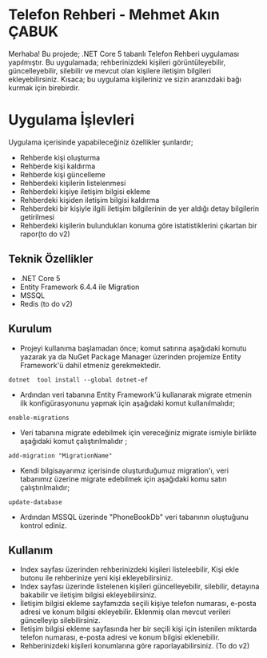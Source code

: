# Telefon Rehberi - Mehmet Akın ÇABUK

Merhaba! Bu projede; .NET Core 5 tabanlı Telefon Rehberi uygulaması yapılmıştır. Bu uygulamada; rehberinizdeki kişileri görüntüleyebilir, güncelleyebilir, silebilir ve mevcut olan kişilere iletişim bilgileri ekleyebilirsiniz. Kısaca; bu uygulama kişileriniz ve sizin aranızdaki bağı kurmak için birebirdir.

# Uygulama İşlevleri

Uygulama içerisinde yapabileceğiniz özellikler şunlardır;

- Rehberde kişi oluşturma
- Rehberde kişi kaldırma
- Rehberde kişi güncelleme
- Rehberdeki kişilerin listelenmesi
- Rehberdeki kişiye iletişim bilgisi ekleme
- Rehberdeki kişiden iletişim bilgisi kaldırma
- Rehberdeki bir kişiyle ilgili iletişim bilgilerinin de yer aldığı detay bilgilerin getirilmesi
- Rehberdeki kişilerin bulundukları konuma göre istatistiklerini çıkartan bir rapor(to do v2)

## Teknik Özellikler

- .NET Core 5
- Entity Framework 6.4.4 ile Migration
- MSSQL
- Redis (to do v2)

## Kurulum

- Projeyi kullanıma başlamadan önce; komut satırına aşağıdaki komutu yazarak ya da NuGet Package Manager üzerinden projemize Entity Framework'ü dahil etmeniz gerekmektedir.

```
dotnet  tool install --global dotnet-ef
```

- Ardından veri tabanına Entity Framework'ü kullanarak migrate etmenin ilk konfigürasyonunu yapmak için aşağıdaki komut kullanılmalıdır;

```
enable-migrations
```

- Veri tabanına migrate edebilmek için vereceğiniz migrate ismiyle birlikte aşağıdaki komut çalıştırılmalıdır ;

```
add-migration "MigrationName"
```

- Kendi bilgisayarımız içerisinde oluşturduğumuz migration'ı, veri tabanımız üzerine migrate edebilmek için aşağıdaki komu satırı çalıştırılmalıdır;

```
update-database
```

- Ardından MSSQL üzerinde "PhoneBookDb" veri tabanının oluştuğunu kontrol ediniz.

## Kullanım

- Index sayfası üzerinden rehberinizdeki kişileri listeleebilir, Kişi ekle butonu ile rehberinize yeni kişi ekleyebilirsiniz.
- Index sayfası üzerinde listelenen kişileri güncelleyebilir, silebilir, detayına bakabilir ve iletişim bilgisi ekleyebilirsiniz.
- İletişim bilgisi ekleme sayfamızda seçili kişiye telefon numarası, e-posta adresi ve konum bilgisi ekleyebilir. Eklenmiş olan mevcut verileri güncelleyip silebilirsiniz.
- İletişim bilgisi ekleme sayfasında her bir seçili kişi için istenilen miktarda telefon numarası, e-posta adresi ve konum bilgisi eklenebilir.
- Rehberinizdeki kişileri konumlarına göre raporlayabilirsiniz. (To do v2)

